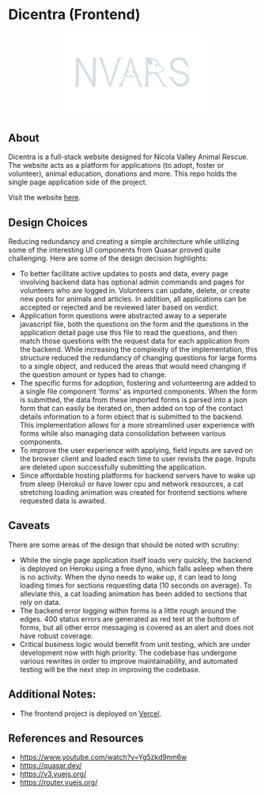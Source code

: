 # Dicentra (Frontend)

<div align="center"><img src="https://github.com/TyrelN/dicentra-frontend/blob/main/src/assets/nvars-logo-light.svg" width="300"/></div>

## About
Dicentra is a full-stack website designed for Nicola Valley Animal Rescue. The website acts as a platform for applications (to adopt, foster or volunteer), animal education, donations and more. This repo holds the single page application side of the project.

Visit the website [here](https://www.nvars.ca/).

## Design Choices
Reducing redundancy and creating a simple architecture while utilizing some of the interesting UI components from Quasar proved quite challenging. Here are some of the design decision highlights:
* To better facilitate active updates to posts and data, every page involving backend data has optional admin commands and pages for volunteers who are logged in. Volunteers can update, delete, or create new posts for animals and articles. In addition, all applications can be accepted or rejected and be reviewed later based on verdict.
* Application form questions were abstracted away to a seperate javascript file, both the questions on the form and the questions in the application detail page use this file to read the questions, and then match those questions with the request data for each application from the backend. While increasing the complexity of the implementation, this structure reduced the redundancy of changing questions for large forms to a single object, and reduced the areas that would need changing if the question amount or types had to change.
* The specific forms for adoption, fostering and volunteering are added to a single file component 'forms' as imported components. When the form is submitted, the data from these imported forms is parsed into a json form that can easily be iterated on, then added on top of the contact details information to a form object that is submitted to the backend. This implementation allows for a more streamlined user experience with forms while also managing data consolidation between various components.
* To improve the user experience with applying, field inputs are saved on the browser client and loaded each time to user revisits the page. Inputs are deleted upon successfully submitting the application.
* Since affordable hosting platforms for backend servers have to wake up from sleep (Heroku) or have lower cpu and network resources, a cat stretching loading animation was created for frontend sections where requested data is awaited.


## Caveats
There are some areas of the design that should be noted with scrutiny:
* While the single page application itself loads very quickly, the backend is deployed on Heroku using a free dyno, which falls asleep when there is no activity. When the dyno needs to wake up, it can lead to long loading times for sections requesting data (10 seconds on average). To alleviate this, a cat loading animation has been added to sections that rely on data.
* The backend error logging within forms is a little rough around the edges. 400 status errors are generated as red text at the bottom of forms, but all other error messaging is covered as an alert and does not have robust coverage.
* Critical business logic would benefit from unit testing, which are under development now with high priority. The codebase has undergone various rewrites in order to improve maintainability, and automated testing will be the next step in improving the codebase.


## Additional Notes:
* The frontend project is deployed on [Vercel](https://vercel.com/).


## References and Resources
* https://www.youtube.com/watch?v=Yg5zkd9nm6w
* https://quasar.dev/
* https://v3.vuejs.org/
* https://router.vuejs.org/

